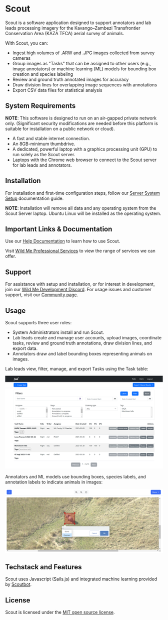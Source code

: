 # Scout

Scout is a software application designed to support annotators and lab leads processing imagery for the Kavango–Zambezi Transfrontier Conservation Area (KAZA TFCA) aerial survey of animals.

With Scout, you can:

* Ingest high volumes of .ARW and .JPG images collected from survey cameras
* Group images as "Tasks" that can be assigned to other users (e.g., image annotators) or machine learning (ML) models for bounding box creation and species labeling
* Review and ground truth annotated images for accuracy
* Draw division lines for overlapping image sequences with annotations
* Export CSV data files for statistical analysis


## System Requirements

**NOTE**: This software is designed to run on an air-gapped private network only. (Significant security modifications are needed before this platform is suitable for installation on a public network or cloud).

* A fast and stable internet connection.
* An 8GB-minimum thumbdrive.
* A dedicated, powerful laptop with a graphics processing unit (GPU) to run solely as the Scout server. 
* Laptops with the Chrome web browser to connect to the Scout server for lab leads and annotators.

## Installation

For installation and first-time configuration steps, follow our [Server System Setup](https://docs.wildme.org/product-docs/en/scout/system-administrators/server-system-setup/) documentation guide. 

**NOTE**: Installation will remove all data and any operating system from the Scout Server laptop. Ubuntu Linux will be installed as the operating system.


## Important Links & Documentation

Use our [Help Documentation](https://docs.wildme.org/product-docs/en/scout/) to learn how to use Scout.

Visit [Wild Me Professional Services](https://www.wildme.org/services) to view the range of services we can offer. 


## Support

For assistance with setup and installation, or for interest in development, join our [Wild Me Development Discord](https://discord.gg/zw4tr3RE4R).
For usage issues and customer support, visit our [Community page](https://community.wildme.org).


## Usage

Scout supports three user roles:

* System Administrators install and run Scout.
* Lab leads create and manage user accounts, upload images, coordinate tasks, review and ground truth annotations, draw division lines, and export data.
* Annotators draw and label bounding boxes representing animals on images.  

Lab leads view, filter, manage, and export Tasks using the Task table:

![Task Table](assets/images/Screenshot-TaskTable-ReadMe.png)

Annotators and ML models use bounding boxes, species labels, and annotation labels to indicate animals in images:

![Annotation](assets/images/Screenshot-Annotation-ReadMe.png)


## Techstack and Features

Scout uses Javascript (Sails.js) and integrated machine learning provided by [Scoutbot](https://github.com/WildMeOrg/scoutbot). 


## License

Scout is licensed under the [MIT open source license](https://opensource.org/license/mit/).

